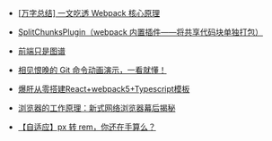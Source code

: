 <!--
 * @Author: guokai05
 * @Date: 2021-10-28 15:06:02
 * @LastEditors: guokai05
 * @LastEditTime: 2021-10-28 15:17:05
-->


 - [[万字总结] 一文吃透 Webpack 核心原理](https://mp.weixin.qq.com/s?__biz=Mzg3OTYwMjcxMA==&mid=2247483744&idx=1&sn=d7128a76eed20746cd8c5100f0899138&chksm=cf00bc19f877350f17844b283fa0f39daa111864aa69f0be8ce05d3809c51496da43de018a17&scene=21#wechat_redirect)


 - [SplitChunksPlugin（webpack 内置插件——将共享代码块单独打包）](https://zhuanlan.zhihu.com/p/110175557)

 - [前端只是图谱](https://f2e.tech/)
 - [相见恨晚的 Git 命令动画演示，一看就懂！](https://www.cnblogs.com/lzkwin/p/12658029.html)
 - [爆肝从零搭建React+webpack5+Typescript模板](https://juejin.cn/post/7020972849649156110#heading-2)
 - [浏览器的工作原理：新式网络浏览器幕后揭秘](https://www.html5rocks.com/zh/tutorials/internals/howbrowserswork/)
 - [【自适应】px 转 rem，你还在手算么？](https://juejin.cn/post/7012419511907254308)